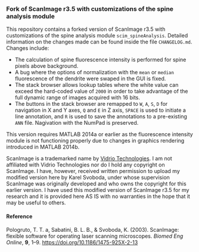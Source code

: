 ### Fork of ScanImage r3.5 with customizations of the spine analysis module

This repository contains a forked version of ScanImage r3.5 with customizations
of the spine analysis module `scim_spineAnalysis`. Detailed information on the
changes made can be found inside the file `CHANGELOG.md`. Changes
include:

* The calculation of spine fluorescence intensity is performed for spine pixels above background.
* A bug where the options of normalization with the `mean` or `median` fluorescence of the dendrite were swaped in the GUI is fixed.
* The stack browser allows lookup tables where the white value can exceed the hard-coded value of `2000` in order to take advantage of the full dynamic range of images acquired with 16 bits.
* The buttons in the stack browser are remapped to `W`, `A`, `S`, `D` for navigation in X and Y axes, `Q` and `E` in Z axis, `SPACE` is used to initiate a line annotation, and `R` is used to save the annotations to a pre-existing `ANN` file. Nagivation with the NumPad is preserved.

This version requires MATLAB 2014a or earlier as the fluorescence intensity module is not functioning properly due to changes in graphics rendering introduced in MATLAB 2014b.

ScanImage is a trademarked name by [Vidrio Technologies](https://vidriotechnologies.com/). I am not affiliated with Vidrio Technologies nor do I hold any copyright on ScanImage. I have, however, received written permission to upload my modified version here by Karel Svoboda, under whose supervision ScanImage was originally developed and who owns the copyright for this earlier version. I have used this modified version of ScanImage r3.5 for my research and it is provided here AS IS with no warranties in the hope that it may be useful to others.

#### **Reference**
Pologruto, T. T. a, Sabatini, B. L. B., & Svoboda, K. (2003). ScanImage: flexible software for operating laser scanning microscopes. *Biomed Eng Online*, **9**, 1–9. https://doi.org/10.1186/1475-925X-2-13
